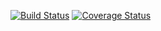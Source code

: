 [![Build Status](https://travis-ci.com/Vishvak365/Gator-Sublease-Backend.svg?token=EKTszriBHG7x99RAQ2tD&branch=master)](https://travis-ci.com/Vishvak365/Gator-Sublease-Backend)
[![Coverage Status](https://coveralls.io/repos/github/Vishvak365/Gator-Sublease-Backend/badge.svg?branch=Account_Creation&t=a224KL)](https://coveralls.io/github/Vishvak365/Gator-Sublease-Backend?branch=Account_Creation)
